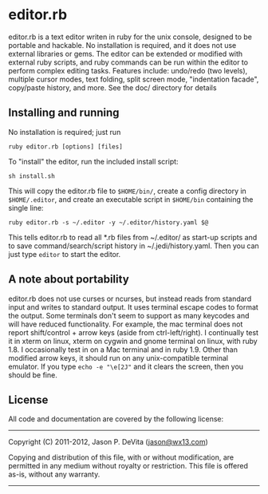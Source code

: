 editor.rb
=========

editor.rb is a text editor writen in ruby for the unix console,
designed to be portable and hackable.  No installation is required, and
it does not use external libraries or gems.  The editor can be extended
or modified with external ruby scripts, and ruby commands can be run
within the editor to perform complex editing tasks.  Features include:
undo/redo (two levels), multiple cursor modes, text folding, split
screen mode, "indentation facade", copy/paste history, and more.  See
the doc/ directory for details



Installing and running
----------------------

No installation is required; just run

    ruby editor.rb [options] [files]

To "install" the editor, run the included install script:

    sh install.sh

This will copy the editor.rb file to `$HOME/bin/`, create a config
directory in `$HOME/.editor`, and create an executable script in
`$HOME/bin` containing the single line:

    ruby editor.rb -s ~/.editor -y ~/.editor/history.yaml $@

This tells editor.rb to read all *.rb files from ~/.editor/ as
start-up scripts and to save command/search/script history in
~/.jedi/history.yaml.  Then you can just type `editor` to start the
editor.


A note about portability
------------------------

editor.rb does not use curses or ncurses, but instead reads from
standard input and writes to standard output.  It uses terminal escape
codes to format the output.  Some terminals don't seem to support as
many keycodes and will have reduced functionality.  For example, the
mac terminal does not report shift/control + arrow keys (aside from
ctrl-left/right).  I continually test it in xterm on linux, xterm on
cygwin and gnome terminal on linux, with ruby 1.8.  I occasionally test
in on a Mac terminal and in ruby 1.9. Other than modified arrow keys,
it should run on any unix-compatible terminal emulator.  If you type
`echo -e "\e[2J"` and it clears the screen, then you should be fine.


License
-------

All code and documentation are covered by the following license:

------------------------------------------------------------------------

Copyright (C) 2011-2012, Jason P. DeVita (jason@wx13.com)

Copying and distribution of this file, with or without modification,
are permitted in any medium without royalty or restriction.  This file
is offered as-is, without any warranty.

------------------------------------------------------------------------

